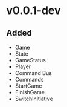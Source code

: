 # v0.0.1-dev
## Added
- Game
- State
- GameStatus
- Player
- Command Bus
- Commands
- StartGame
- FinishGame
- SwitchInitiative